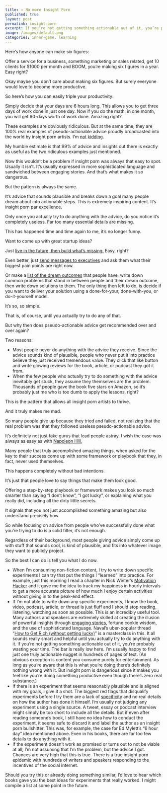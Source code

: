 ```yaml
---
title: ⭐️ No more Insight Porn
published: true
layout: post
permalink: insight-porn
excerpt: If you’re not getting something actionable out of it, you’re probably wasting your time 
image: /images/default.png
categories: inner-game, learning
---
```


Here’s how anyone can make six figures: 

Offer a service for a business, something marketing or sales related, get 10 clients for $1000 per month and BOOM, you’re making six figures in a year. Easy right?

Okay maybe you don’t care about making six figures. But surely everyone would love to become more productive. 

So here’s how you can easily triple your productivity:

Simply decide that your days are 6 hours long. This allows you to get three days of work done in just one day. Now if you do the math, in one month, you will get 90-days worth of work done. Amazing right?

These examples are obviously ridiculous. But at the same time, they are 100% real examples of pseudo-actionable advice proudly broadcasted into the world by insight porn artists. I’m [not](https://www.tiktok.com/@ahormozi/video/7082858794773990702) [kidding](https://www.edmylett.com/podcast/the-top-5-secrets-of-time-management-and-productivity/).

My humble estimate is that 99% of advice and insights out there is exactly as useful as the two ridiculous examples just mentioned. 

Now this wouldn’t be a problem if insight porn was always that easy to spot. Usually it isn’t. It’s usually expressed in more sophisticated language and sandwiched between engaging stories. And that’s what makes it so dangerous. 

But the pattern is always the same. 

It’s advice that sounds plausible and breaks down a goal many people dream about into actionable steps. This is extremely inspiring content. It’s insight porn par excellence. 

Only once you actually try to do anything with the advice, do you notice it’s completely useless. Far too many essential details are missing. 

This has happened time and time again to me, it’s no longer funny.

Want to come up with great startup ideas? 

Just [live in the future, then build what’s missing.](http://www.paulgraham.com/startupideas.html) Easy, right? 

Even better, just [send messages to executives](https://www.forbes.com/sites/theyec/2012/09/28/how-to-find-a-million-dollar-business-idea-in-minutes/?sh=7cb6b4426d05) and ask them what their biggest pain points are right now. 

Or make a [list of the dream outcomes](https://bagerbach.com/books/100m-offers) that people have, write down common problems that stand in between people and their dream outcome, then write down solutions to them. The only thing then left to do, is decide if you want to deliver your solution using a done-for-your, done-with-you, or do-it-yourself model. 

It’s so, so simple.

That is, of course, until you actually try to do any of that. 

But why then does pseudo-actionable advice get recommended over and over again?

Two reasons:

- Most people never do anything with the advice they receive. Since the advice sounds kind of plausible, people who never put it into practice believe they just received tremendous value. They click that like button and write glowing reviews for the book, article, or podcast they got it from.
- When the few people who actually try to do something with the advice inevitably get stuck, they assume they themselves are the problem. Thousands of people gave the book five stars on Amazon, so it’s probably just me who is too dumb to apply the lessons, right?

This is the pattern that allows all insight porn artists to thrive.

And it truly makes me mad. 

So many people give up because they tried and failed, not realizing that the real problem was that they followed useless pseudo-actionable advice. 

It’s definitely not just fake gurus that lead people astray. I wish the case was always as easy as with [Napoleon Hill.](https://gizmodo.com/the-untold-story-of-napoleon-hill-the-greatest-self-he-1789385645)

Many people that truly accomplished amazing things, when asked for the key to their success come up with some framework or playbook that they, in fact, never used themselves. 

This happens completely without bad intentions.

It’s just that people love to say things that make them look good.

Offering a step-by-step playbook or framework makes you look so much smarter than saying “I don’t know”, “I got lucky”, or explaining what you really did, including all the dirty little secrets. 

It signals that you not just accomplished something amazing but also understand precisely how. 

So while focusing on advice from people who’ve successfully done what you’re trying to do is a solid filter, it’s not enough.

Regardless of their background, most people giving advice simply come up with stuff that sounds cool, is kind of plausible, and fits into whatever image they want to publicly project. 

So the best I can do is tell you what I do now. 

- When I’m consuming non-fiction content, I try to write down specific experiments I can try that put the things I “learned” into practice. For example, just this morning I read a chapter in Nick Winter’s [Motivation Hacker](https://www.goodreads.com/en/book/show/17788725-the-motivation-hacker) and it gave me the idea to track my happiness in hourly intervals to get a more accurate picture of how much I enjoy certain activities without giving in to the peak-end effect.
- If I’m not able to write down any specific experiments, I know the book, video, podcast, article, or thread is just fluff and I should stop reading, listening, watching as soon as possible. This is an incredibly useful tool. Many authors and speakers are extremely skilled at creating the illusion of powerful insights through [engaging stories](https://commoncog.com/beware-what-sounds-insightful/), fortune cookie wisdom, and the use of sophisticated language. Naval’s uber-popular thread “[How to Get Rich (without getting lucky)](https://twitter.com/naval/status/1002103360646823936)” is a masterclass in this. It all sounds really smart and helpful until you actually try to do anything with it. If you’re not getting something actionable out of it, you’re probably wasting your time. The bar is really low here. I’m usually happy to find just one truly actionable nugget in hundreds of pages of text. (An obvious exception is content you consume purely for entertainment. As long as you’re aware that this is what you’re doing there’s definitely nothing wrong with it. But insight porn is dangerious since it makes you feel like you’re doing something productive even though there’s zero real substance.)
- If there is an experiment that seems reasonably plausible and is aligned with my goals, I give it a shot. The biggest red flags that disqualify experiments before I try them are a lack of [specificity](https://www.alignmentforum.org/posts/XosKB3mkvmXMZ3fBQ/specificity-your-brain-s-superpower) and no real details on how the author has done it himself. I’m usually not judging any experiment using a single source. A tweet, essay or podcast interview might simply be too short to include all the details. But if even after reading someone’s book, I still have no idea how to conduct the experiment, it seems safe to discard it and label the author as an insight porn bullshitter. This was, for example, the case for Ed Mylett’s “6 hour day” idea mentioned above. Even in his books, there are far too few details to do anything with it.
- If the experiment doesn’t work as promised or turns out to not be viable at all, I’m not assuming that I’m the problem, but the advice I got. Chances are very high that this is true. There is a true insight porn epidemic with hundreds of writers and speakers responding to the incentives of the social internet.

Should you try this or already doing something similar, I’d love to hear which books gave you the best ideas for experiments that really worked. I might compile a list at some point in the future.